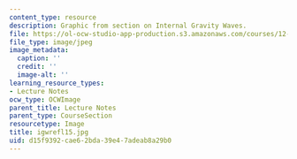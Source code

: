 ```yaml
---
content_type: resource
description: Graphic from section on Internal Gravity Waves.
file: https://ol-ocw-studio-app-production.s3.amazonaws.com/courses/12-802-wave-motions-in-the-ocean-and-atmosphere-spring-2004/d15f9392cae62bda39e47adeab8a29b0_igwrefl15.jpg
file_type: image/jpeg
image_metadata:
  caption: ''
  credit: ''
  image-alt: ''
learning_resource_types:
- Lecture Notes
ocw_type: OCWImage
parent_title: Lecture Notes
parent_type: CourseSection
resourcetype: Image
title: igwrefl15.jpg
uid: d15f9392-cae6-2bda-39e4-7adeab8a29b0
---
```

